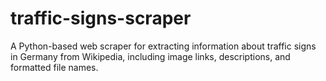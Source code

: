 # traffic-signs-scraper
A Python-based web scraper for extracting information about traffic signs in Germany from Wikipedia, including image links, descriptions, and formatted file names.
